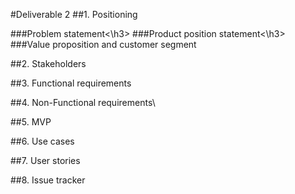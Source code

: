 #Deliverable 2
##1. Positioning

###Problem statement<\h3>
###Product position statement<\h3>
###Value proposition and customer segment

##2. Stakeholders

##3. Functional requirements

##4. Non-Functional requirements\

##5. MVP

##6. Use cases

##7. User stories

##8. Issue tracker






